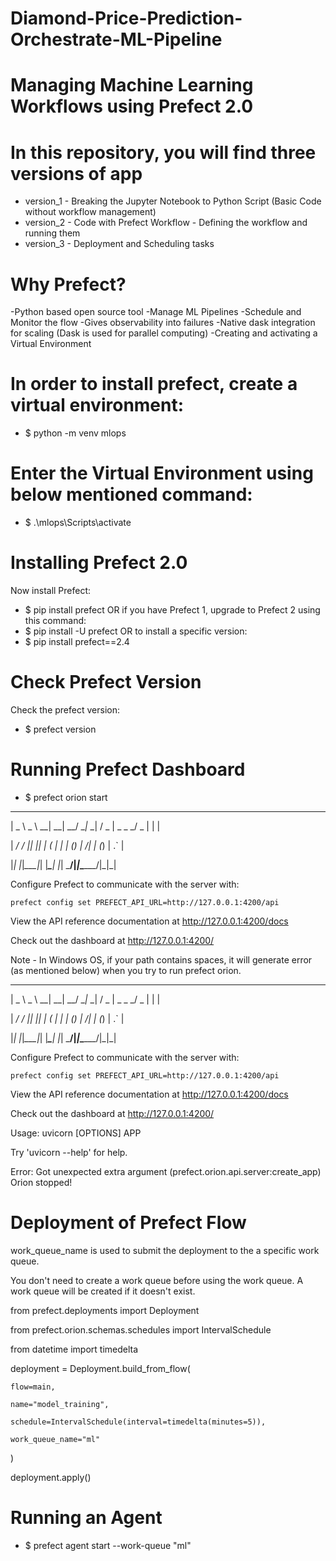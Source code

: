 # Diamond-Price-Prediction-Orchestrate-ML-Pipeline
# Managing Machine Learning Workflows using Prefect 2.0
# In this repository, you will find three versions of app
- version_1 - Breaking the Jupyter Notebook to Python Script (Basic Code without workflow management)
- version_2 - Code with Prefect Workflow - Defining the workflow and running them
- version_3 - Deployment and Scheduling tasks

# Why Prefect?
-Python based open source tool
-Manage ML Pipelines
-Schedule and Monitor the flow
-Gives observability into failures
-Native dask integration for scaling (Dask is used for parallel computing)
-Creating and activating a Virtual Environment
# In order to install prefect, create a virtual environment:
- $ python -m venv mlops

# Enter the Virtual Environment using below mentioned command:
- $ .\mlops\Scripts\activate

# Installing Prefect 2.0
Now install Prefect:
- $ pip install prefect
OR if you have Prefect 1, upgrade to Prefect 2 using this command:
- $ pip install -U prefect
OR to install a specific version:
- $ pip install prefect==2.4

# Check Prefect Version
Check the prefect version:
- $ prefect version

# Running Prefect Dashboard
- $ prefect orion start

___ ___ ___ ___ ___ ___ _____    ___  ___ ___ ___  _  _

| _ \ _ \ __| __| __/ __|_   _|  / _ \| _ \_ _/ _ \| \| |

|  _/   / _|| _|| _| (__  | |   | (_) |   /| | (_) | .` |

|_| |_|_\___|_| |___\___| |_|    \___/|_|_\___\___/|_|\_|

Configure Prefect to communicate with the server with:

    prefect config set PREFECT_API_URL=http://127.0.0.1:4200/api
    
View the API reference documentation at http://127.0.0.1:4200/docs

Check out the dashboard at http://127.0.0.1:4200/

Note - In Windows OS, if your path contains spaces, it will generate error (as mentioned below) when you try to run prefect orion.

___ ___ ___ ___ ___ ___ _____    ___  ___ ___ ___  _  _

| _ \ _ \ __| __| __/ __|_   _|  / _ \| _ \_ _/ _ \| \| |

|  _/   / _|| _|| _| (__  | |   | (_) |   /| | (_) | .` |

|_| |_|_\___|_| |___\___| |_|    \___/|_|_\___\___/|_|\_|

Configure Prefect to communicate with the server with:

    prefect config set PREFECT_API_URL=http://127.0.0.1:4200/api
    
View the API reference documentation at http://127.0.0.1:4200/docs

Check out the dashboard at http://127.0.0.1:4200/

Usage: uvicorn [OPTIONS] APP

Try 'uvicorn --help' for help.

Error: Got unexpected extra argument (prefect.orion.api.server:create_app)
Orion stopped!


# Deployment of Prefect Flow
work_queue_name is used to submit the deployment to the a specific work queue.

You don't need to create a work queue before using the work queue. A work queue will be created if it doesn't exist.

from prefect.deployments import Deployment

from prefect.orion.schemas.schedules import IntervalSchedule

from datetime import timedelta

deployment = Deployment.build_from_flow(

    flow=main,
    
    name="model_training",
    
    schedule=IntervalSchedule(interval=timedelta(minutes=5)),
    
    work_queue_name="ml"
    
)

deployment.apply()

# Running an Agent
- $ prefect agent start --work-queue "ml"
